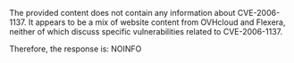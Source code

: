 The provided content does not contain any information about CVE-2006-1137. It appears to be a mix of website content from OVHcloud and Flexera, neither of which discuss specific vulnerabilities related to CVE-2006-1137.

Therefore, the response is:
NOINFO